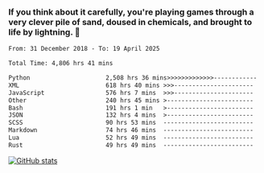 ### If you think about it carefully, you're playing games through a very clever pile of sand, doused in chemicals, and brought to life by lightning.  👋


<!--START_SECTION:waka-->

```txt
From: 31 December 2018 - To: 19 April 2025

Total Time: 4,806 hrs 41 mins

Python                     2,508 hrs 36 mins>>>>>>>>>>>>>------------   52.20 %
XML                        618 hrs 40 mins >>>----------------------   12.87 %
JavaScript                 576 hrs 7 mins  >>>----------------------   11.99 %
Other                      240 hrs 45 mins >------------------------   05.01 %
Bash                       191 hrs 1 min   >------------------------   03.97 %
JSON                       132 hrs 4 mins  >------------------------   02.75 %
SCSS                       90 hrs 53 mins  -------------------------   01.89 %
Markdown                   74 hrs 46 mins  -------------------------   01.56 %
Lua                        52 hrs 49 mins  -------------------------   01.10 %
Rust                       49 hrs 49 mins  -------------------------   01.04 %
```

<!--END_SECTION:waka-->

[![GitHub stats](https://github-readme-stats.vercel.app/api?username=XenophonLXH&show_icons=true&theme=dark)](https://github.com/anuraghazra/github-readme-stats)
